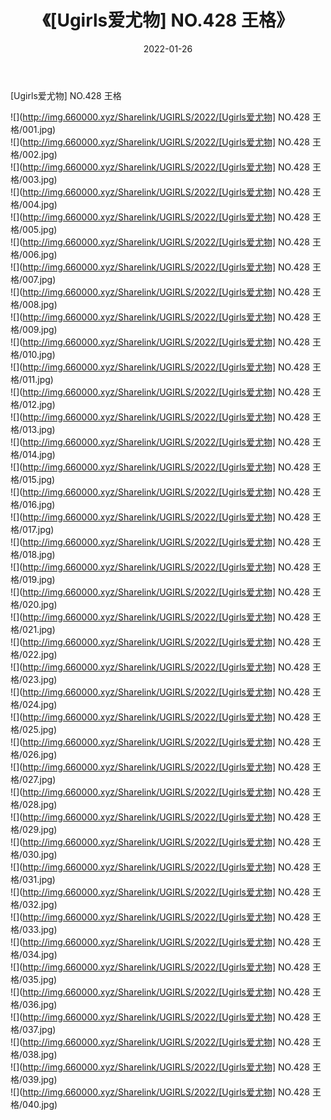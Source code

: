 ﻿---
layout: post
title:  《[Ugirls爱尤物] NO.428 王格》
date:   2022-01-26
img: http://img.660000.xyz/Sharelink/UGIRLS/2022/[Ugirls爱尤物] NO.428 王格/000.jpg
categories: [美女, 清纯, 唯美]
---

[Ugirls爱尤物] NO.428 王格

 ![](http://img.660000.xyz/Sharelink/UGIRLS/2022/[Ugirls爱尤物] NO.428 王格/001.jpg) <br>![](http://img.660000.xyz/Sharelink/UGIRLS/2022/[Ugirls爱尤物] NO.428 王格/002.jpg) <br>![](http://img.660000.xyz/Sharelink/UGIRLS/2022/[Ugirls爱尤物] NO.428 王格/003.jpg) <br>![](http://img.660000.xyz/Sharelink/UGIRLS/2022/[Ugirls爱尤物] NO.428 王格/004.jpg) <br>![](http://img.660000.xyz/Sharelink/UGIRLS/2022/[Ugirls爱尤物] NO.428 王格/005.jpg) <br>![](http://img.660000.xyz/Sharelink/UGIRLS/2022/[Ugirls爱尤物] NO.428 王格/006.jpg) <br>![](http://img.660000.xyz/Sharelink/UGIRLS/2022/[Ugirls爱尤物] NO.428 王格/007.jpg) <br>![](http://img.660000.xyz/Sharelink/UGIRLS/2022/[Ugirls爱尤物] NO.428 王格/008.jpg) <br>![](http://img.660000.xyz/Sharelink/UGIRLS/2022/[Ugirls爱尤物] NO.428 王格/009.jpg) <br>![](http://img.660000.xyz/Sharelink/UGIRLS/2022/[Ugirls爱尤物] NO.428 王格/010.jpg) <br>![](http://img.660000.xyz/Sharelink/UGIRLS/2022/[Ugirls爱尤物] NO.428 王格/011.jpg) <br>![](http://img.660000.xyz/Sharelink/UGIRLS/2022/[Ugirls爱尤物] NO.428 王格/012.jpg) <br>![](http://img.660000.xyz/Sharelink/UGIRLS/2022/[Ugirls爱尤物] NO.428 王格/013.jpg) <br>![](http://img.660000.xyz/Sharelink/UGIRLS/2022/[Ugirls爱尤物] NO.428 王格/014.jpg) <br>![](http://img.660000.xyz/Sharelink/UGIRLS/2022/[Ugirls爱尤物] NO.428 王格/015.jpg) <br>![](http://img.660000.xyz/Sharelink/UGIRLS/2022/[Ugirls爱尤物] NO.428 王格/016.jpg) <br>![](http://img.660000.xyz/Sharelink/UGIRLS/2022/[Ugirls爱尤物] NO.428 王格/017.jpg) <br>![](http://img.660000.xyz/Sharelink/UGIRLS/2022/[Ugirls爱尤物] NO.428 王格/018.jpg) <br>![](http://img.660000.xyz/Sharelink/UGIRLS/2022/[Ugirls爱尤物] NO.428 王格/019.jpg) <br>![](http://img.660000.xyz/Sharelink/UGIRLS/2022/[Ugirls爱尤物] NO.428 王格/020.jpg) <br>![](http://img.660000.xyz/Sharelink/UGIRLS/2022/[Ugirls爱尤物] NO.428 王格/021.jpg) <br>![](http://img.660000.xyz/Sharelink/UGIRLS/2022/[Ugirls爱尤物] NO.428 王格/022.jpg) <br>![](http://img.660000.xyz/Sharelink/UGIRLS/2022/[Ugirls爱尤物] NO.428 王格/023.jpg) <br>![](http://img.660000.xyz/Sharelink/UGIRLS/2022/[Ugirls爱尤物] NO.428 王格/024.jpg) <br>![](http://img.660000.xyz/Sharelink/UGIRLS/2022/[Ugirls爱尤物] NO.428 王格/025.jpg) <br>![](http://img.660000.xyz/Sharelink/UGIRLS/2022/[Ugirls爱尤物] NO.428 王格/026.jpg) <br>![](http://img.660000.xyz/Sharelink/UGIRLS/2022/[Ugirls爱尤物] NO.428 王格/027.jpg) <br>![](http://img.660000.xyz/Sharelink/UGIRLS/2022/[Ugirls爱尤物] NO.428 王格/028.jpg) <br>![](http://img.660000.xyz/Sharelink/UGIRLS/2022/[Ugirls爱尤物] NO.428 王格/029.jpg) <br>![](http://img.660000.xyz/Sharelink/UGIRLS/2022/[Ugirls爱尤物] NO.428 王格/030.jpg) <br>![](http://img.660000.xyz/Sharelink/UGIRLS/2022/[Ugirls爱尤物] NO.428 王格/031.jpg) <br>![](http://img.660000.xyz/Sharelink/UGIRLS/2022/[Ugirls爱尤物] NO.428 王格/032.jpg) <br>![](http://img.660000.xyz/Sharelink/UGIRLS/2022/[Ugirls爱尤物] NO.428 王格/033.jpg) <br>![](http://img.660000.xyz/Sharelink/UGIRLS/2022/[Ugirls爱尤物] NO.428 王格/034.jpg) <br>![](http://img.660000.xyz/Sharelink/UGIRLS/2022/[Ugirls爱尤物] NO.428 王格/035.jpg) <br>![](http://img.660000.xyz/Sharelink/UGIRLS/2022/[Ugirls爱尤物] NO.428 王格/036.jpg) <br>![](http://img.660000.xyz/Sharelink/UGIRLS/2022/[Ugirls爱尤物] NO.428 王格/037.jpg) <br>![](http://img.660000.xyz/Sharelink/UGIRLS/2022/[Ugirls爱尤物] NO.428 王格/038.jpg) <br>![](http://img.660000.xyz/Sharelink/UGIRLS/2022/[Ugirls爱尤物] NO.428 王格/039.jpg) <br>![](http://img.660000.xyz/Sharelink/UGIRLS/2022/[Ugirls爱尤物] NO.428 王格/040.jpg) <br>